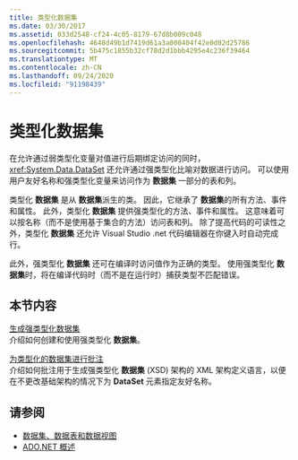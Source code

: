 ```yaml
---
title: 类型化数据集
ms.date: 03/30/2017
ms.assetid: 033d2548-cf24-4c05-8179-67d8b009c048
ms.openlocfilehash: 4648d49b1d7419d61a3a000404f42e0d02d25786
ms.sourcegitcommit: 5b475c1855b32cf78d2d1bbb4295e4c236f39464
ms.translationtype: MT
ms.contentlocale: zh-CN
ms.lasthandoff: 09/24/2020
ms.locfileid: "91198439"
---
```

# <a name="typed-datasets"></a>类型化数据集

在允许通过弱类型化变量对值进行后期绑定访问的同时，<xref:System.Data.DataSet> 还允许通过强类型化比喻对数据进行访问。 可以使用用户友好名称和强类型化变量来访问作为 **数据集** 一部分的表和列。  
  
 类型化 **数据集** 是从 **数据集**派生的类。 因此，它继承了 **数据集**的所有方法、事件和属性。 此外，类型化 **数据集** 提供强类型化的方法、事件和属性。 这意味着可以按名称（而不是使用基于集合的方法）访问表和列。 除了提高代码的可读性之外，类型化 **数据集** 还允许 Visual Studio .net 代码编辑器在你键入时自动完成行。  
  
 此外，强类型化 **数据集** 还可在编译时访问值作为正确的类型。 使用强类型化 **数据集**时，将在编译代码时（而不是在运行时）捕获类型不匹配错误。  
  
## <a name="in-this-section"></a>本节内容  

 [生成强类型化数据集](generating-strongly-typed-datasets.md)  
 介绍如何创建和使用强类型化 **数据集**。  
  
 [为类型化的数据集进行批注](annotating-typed-datasets.md)  
 介绍如何批注用于生成强类型化 **数据集** (XSD) 架构的 XML 架构定义语言，以便在不更改基础架构的情况下为 **DataSet** 元素指定友好名称。  
  
## <a name="see-also"></a>请参阅

- [数据集、数据表和数据视图](index.md)
- [ADO.NET 概述](../ado-net-overview.md)

